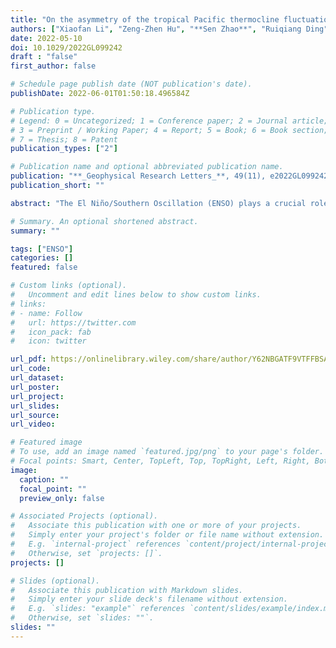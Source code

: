 ```yaml
---
title: "On the asymmetry of the tropical Pacific thermocline fluctuation associated with ENSO recharge and discharge"
authors: ["Xiaofan Li", "Zeng‐Zhen Hu", "**Sen Zhao**", "Ruiqiang Ding", "Banglin Zhang"]
date: 2022-05-10
doi: 10.1029/2022GL099242
draft : "false"
first_author: false

# Schedule page publish date (NOT publication's date).
publishDate: 2022-06-01T01:50:18.496584Z

# Publication type.
# Legend: 0 = Uncategorized; 1 = Conference paper; 2 = Journal article;
# 3 = Preprint / Working Paper; 4 = Report; 5 = Book; 6 = Book section;
# 7 = Thesis; 8 = Patent
publication_types: ["2"]

# Publication name and optional abbreviated publication name.
publication: "**_Geophysical Research Letters_**, 49(11), e2022GL099242"
publication_short: ""

abstract: "The El Niño/Southern Oscillation (ENSO) plays a crucial role in a successful climate prediction at seasonal-interannual time scales. One of the challenges of forecasting the ENSO is from the non-cyclical feature, which is linked to the ocean heat discharge and recharge processes of the equatorial Pacific. We note that there are appreciable differences in both the intensities and spatial patterns associated with preceding thermocline fluctuation in the tropical Pacific between the recharge and discharge phases of ENSO. Preceding thermocline anomalies in the western and central deep tropical Pacific contribute to the recharge phase of ENSO, while preceding thermocline anomalies in the western (eastern) tropical Pacific have a positive (negative) contribution to the discharge phase of ENSO. The contrastive connections with the preceding thermocline fluctuation are mainly due to the asymmetric wind stress anomalies associated with El Niño and La Niña."

# Summary. An optional shortened abstract.
summary: ""

tags: ["ENSO"]
categories: []
featured: false

# Custom links (optional).
#   Uncomment and edit lines below to show custom links.
# links:
# - name: Follow
#   url: https://twitter.com
#   icon_pack: fab
#   icon: twitter

url_pdf: https://onlinelibrary.wiley.com/share/author/Y62NBGATF9VTFFBSAB9K?target=10.1029/2022GL099242
url_code:
url_dataset:
url_poster:
url_project:
url_slides:
url_source:
url_video:

# Featured image
# To use, add an image named `featured.jpg/png` to your page's folder. 
# Focal points: Smart, Center, TopLeft, Top, TopRight, Left, Right, BottomLeft, Bottom, BottomRight.
image:
  caption: ""
  focal_point: ""
  preview_only: false

# Associated Projects (optional).
#   Associate this publication with one or more of your projects.
#   Simply enter your project's folder or file name without extension.
#   E.g. `internal-project` references `content/project/internal-project/index.md`.
#   Otherwise, set `projects: []`.
projects: []

# Slides (optional).
#   Associate this publication with Markdown slides.
#   Simply enter your slide deck's filename without extension.
#   E.g. `slides: "example"` references `content/slides/example/index.md`.
#   Otherwise, set `slides: ""`.
slides: ""
---
```


